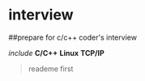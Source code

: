 # interview

##prepare for c/c++ coder's interview

_include_   __C/C++__  **Linux**  __TCP/IP__

> reademe first
